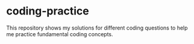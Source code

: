 # coding-practice
This repository shows my solutions for different coding questions to help me practice fundamental coding concepts.